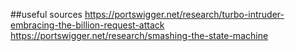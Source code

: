 ##useful sources
https://portswigger.net/research/turbo-intruder-embracing-the-billion-request-attack
https://portswigger.net/research/smashing-the-state-machine
